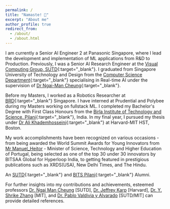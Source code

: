 ```yaml
---
permalink: /
title: "Namaste! 🙏"
excerpt: "About me"
author_profile: true
redirect_from: 
  - /about/
  - /about.html
---
```

I am currently a Senior AI Engineer 2 at Panasonic Singapore, where I lead the development and implementation of ML applications from R&D to Production. Previously, I was a Senior AI Research Engineer at the [Visual Computing Group, SUTD](https://sutd-visual-computing-group.github.io/){:target="_blank"}. I graduated from Singapore University of Technology and Design from the [Computer Science Department](https://istd.sutd.edu.sg/){:target="_blank"} specialising in Real-time AI under the supervision of [Dr Ngai-Man Cheung](https://sites.google.com/site/mancheung0407/){:target="_blank"}.

Before my Masters, I worked as a Robotics Researcher at [BRD](https://brd.sutd.edu.sg/){:target="_blank"} Singapore. I have interned at Prudential and Polybee during my Masters working on fullstack ML. I completed my Bachelor's Degree with First Class Honours from the [Birla Institute of Technology and Science, Pilani](https://www.bits-pilani.ac.in/goa/){:target="_blank"}, India. In my final year, I pursued my thesis under [Dr Ali Khademhosseini](https://hst.mit.edu/){:target="_blank"} at Harvard-MIT HST, Boston.

My work accomplishments have been recognized on various occasions - from being awarded the World Summit Awards for Young Innovators from [Mr Manuel_Heitor](https://en.wikipedia.org/wiki/Manuel_Heitor) - Minister of Science, Technology and Higher Education of Portugal, being selected as one of the top 30 under 30 innovators by BITSAA Global for Hyperloop India, to getting featured in prestigious publications such as XRDS(USA), New Delhi Times, and The Hindu.

An [SUTD](https://istd.sutd.edu.sg/){:target="_blank"} and [BITS Pilani](https://www.bits-pilani.ac.in/goa/){:target="_blank"} Alumni.

For further insights into my contributions and achievements, esteemed professors [Dr. Ngai Man Cheung](https://sites.google.com/site/mancheung0407/) [SUTD], [Dr. Jeffrey Karp](https://www.karplab.net/team/jeff-karp) [Harvard], [Dr. Y. Shrike Zhang](https://shrikezhang.com/) [MIT], and [Dr. Pablo Valdivia y Alvarado](https://www.dedoux.com/bio/) [SUTD/MIT] can provide detailed references.